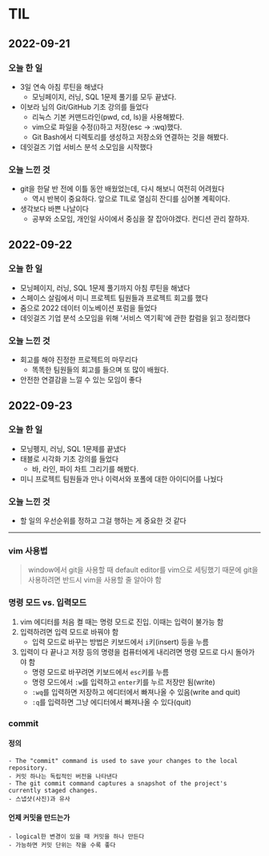 # TIL

## 2022-09-21

### 오늘 한 일
- 3일 연속 아침 루틴을 해냈다
    - 모닝페이지, 러닝, SQL 1문제 풀기를 모두 끝냈다.
- 이보라 님의 Git/GitHub 기초 강의를 들었다
    - 리눅스 기본 커맨드라인(pwd, cd, ls)을 사용해봤다.
    - vim으로 파일을 수정(i)하고 저장(esc -> :wq)했다.
    - Git Bash에서 디렉토리를 생성하고 저장소와 연결하는 것을 해봤다.
- 데잇걸즈 기업 서비스 분석 소모임을 시작했다
### 오늘 느낀 것
- git을 한달 반 전에 이틀 동안 배웠었는데, 다시 해보니 여전히 어려웠다 
    - 역시 반복이 중요하다. 앞으로 TIL로 열심히 잔디를 심어볼 계획이다.
- 생각보다 바쁜 나날이다 
    - 공부와 소모임, 개인일 사이에서 중심을 잘 잡아야겠다. 컨디션 관리 잘하자.

## 2022-09-22
### 오늘 한 일
- 모닝페이지, 러닝, SQL 1문제 풀기까지 아침 루틴을 해냈다
- 스페이스 살림에서 미니 프로젝트 팀원들과 프로젝트 회고를 했다
- 줌으로 2022 데이터 이노베이션 포럼을 들었다
- 데잇걸즈 기업 분석 소모임을 위해 '서비스 역기획'에 관한 칼럼을 읽고 정리했다
### 오늘 느낀 것
- 회고를 해야 진정한 프로젝트의 마무리다
    - 똑똑한 팀원들의 회고를 들으며 또 많이 배웠다.
- 안전한 연결감을 느낄 수 있는 모임이 좋다

## 2022-09-23

### 오늘 한 일
- 모닝펭지, 러닝, SQL 1문제를 끝냈다
- 태블로 시각화 기초 강의를 들었다
    - 바, 라인, 파이 차트 그리기를 해봤다.
- 미니 프로젝트 팀원들과 만나 이력서와 포폴에 대한 아이디어를 나눴다 

### 오늘 느낀 것
- 할 일의 우선순위를 정하고 그걸 행하는 게 중요한 것 같다

---
### vim 사용법
> window에서 git을 사용할 때 default editor를 vim으로 세팅했기 때문에 git을 사용하려면 반드시 vim을 사용할 줄 알아야 함

### 명령 모드 vs. 입력모드
1. vim 에디터를 처음 켤 때는 명령 모드로 진입. 이때는 입력이 불가능 함
2. 입력하려면 입력 모드로 바꿔야 함
    - 입력 모드로 바꾸는 방법은 키보드에서 `i`키(insert) 등을 누름
4. 입력이 다 끝나고 저장 등의 명령을 컴퓨터에게 내리려면 명령 모드로 다시 돌아가야 함
    - 명령 모드로 바꾸려면 키보드에서 `esc`키를 누름
    - 명령 모드에서 `:w`를 입력하고 `enter`키를 누르 저장만 됨(write)
    - `:wq`를 입력하면 저장하고 에디터에서 빠져나올 수 있음(write and quit)
    - `:q`를 입력하면 그냥 에디터에서 빠져나올 수 있다(quit)

### commit
#### 정의
    - The "commit" command is used to save your changes to the local repository.
    - 커밋 하나는 독립적인 버전을 나타낸다
    - The git commit command captures a snapshot of the project's currently staged changes.
    - 스냅샷(사진)과 유사

#### 언제 커밋을 만드는가
    - logical한 변경이 있을 때 커밋을 하나 만든다
    - 가능하면 커밋 단위는 작을 수록 좋다